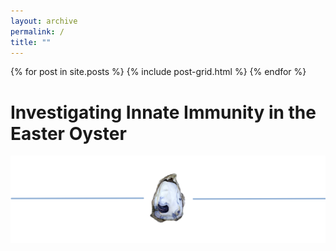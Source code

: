 ```yaml
---
layout: archive
permalink: /
title: ""
---
```


<div class="tiles">
{% for post in site.posts %}
	{% include post-grid.html %}
{% endfor %}
</div><!-- /.tiles -->

# Investigating Innate Immunity in the Easter Oyster

![header pic](images/oyster_logo.png)

